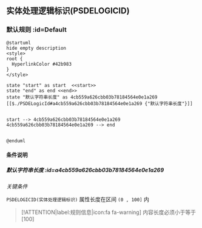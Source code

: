 ## 实体处理逻辑标识(PSDELOGICID) <!-- {docsify-ignore-all} -->

   

### 默认规则 :id=Default

```plantuml
@startuml
hide empty description
<style>
root {
  HyperlinkColor #42b983
}
</style>

state "start" as start  <<start>>
state "end" as end <<end>>
state "默认字符串长度" as 4cb559a626cbb03b78184564e0e1a269 [[$./PSDELogicId#a4cb559a626cbb03b78184564e0e1a269 {"默认字符串长度"}]]


start --> 4cb559a626cbb03b78184564e0e1a269 
4cb559a626cbb03b78184564e0e1a269 --> end 


@enduml
```

#### 条件说明

##### 默认字符串长度 :id=a4cb559a626cbb03b78184564e0e1a269


*关键条件*


`PSDELOGICID(实体处理逻辑标识)` 属性长度在区间 `(0 , 100]` 内

> [!ATTENTION|label:规则信息|icon:fa fa-warning]
> 内容长度必须小于等于[100]







